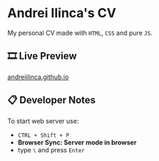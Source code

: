 # Andrei Ilinca's CV

My personal CV made with `HTML`, `CSS` and pure `JS`.

## 🎞 Live Preview

[andreiilinca.github.io](https://andreiilinca.github.io/)

## 📋 Developer Notes

To start web server use:

- `CTRL + Shift + P`
- **Browser Sync: Server mode in browser**
- type `\` and press `Enter`